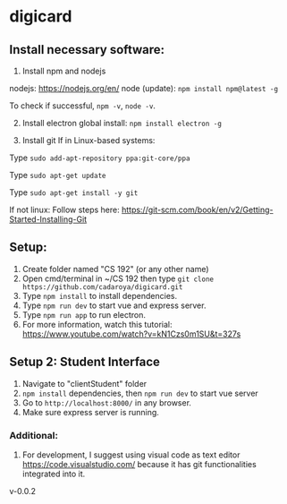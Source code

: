 # digicard

## Install necessary software:

1. Install npm and nodejs

nodejs: https://nodejs.org/en/
node (update): `npm install npm@latest -g`

To check if successful, `npm -v`, `node -v`.

2. Install electron
global install: `npm install electron -g`

3. Install git
If in Linux-based systems:

Type `sudo add-apt-repository ppa:git-core/ppa`

Type `sudo apt-get update`

Type `sudo apt-get install -y git`

If not linux: Follow steps here: https://git-scm.com/book/en/v2/Getting-Started-Installing-Git

## Setup:

1. Create folder named "CS 192" (or any other name)
2. Open cmd/terminal in ~/CS 192 then type `git clone https://github.com/cadaroya/digicard.git`
3. Type `npm install` to install dependencies.
4. Type `npm run dev` to start vue and express server.
5. Type `npm run app` to run electron.
5. For more information, watch this tutorial: https://www.youtube.com/watch?v=kN1Czs0m1SU&t=327s

## Setup 2: Student Interface
1. Navigate to "clientStudent" folder
2. `npm install` dependencies, then `npm run dev` to start vue server
3. Go to `http://localhost:8000/` in any browser.
4. Make sure express server is running.

### Additional:
1. For development, I suggest using visual code as text editor https://code.visualstudio.com/ because it has git functionalities integrated into it.

v-0.0.2

